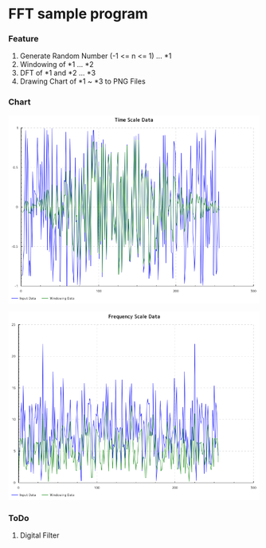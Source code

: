 # FFT sample program

### Feature

1. Generate Random Number (-1 <= n <= 1) ... *1
1. Windowing of *1 ... *2
1. DFT of *1 and *2 ... *3
1. Drawing Chart of *1 ~ *3 to PNG Files

### Chart

![Time Scale Chart](01_time_scale.png)

![Frequency Scale Chart](02_frequency_scale.png)

### ToDo

1. Digital Filter


